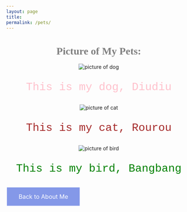 ```yaml
---
layout: page
title:  
permalink: /pets/
---
```

<html>
<head>
<body>
<center>
<h1 style="color: gray; font-family: serif" class="strong"> Picture of My Pets:</h1>
<img src="{{site.baseurl}}/images/diudiu.png" alt="picture of dog">
<p style="color: pink; font-family: courier new; font-size:30px">This is my dog, Diudiu</p>
<img src="{{site.baseurl}}/images/cat2.png" alt="picture of cat">
<p style="color: brown; font-family: courier new; font-size:30px" width="500px" height="509px">This is my cat, Rourou</p>
<img src="{{site.baseurl}}/images/bird.png" alt="picture of bird">
<p style="color: green; font-family: courier new; font-size:30px">This is my bird, Bangbang</p>
</center>
<style>
  .button {
        border: none;
        color: white;
        padding: 15px 32px;
        text-align: center;
        text-decoration: none;
        display: inline-block;
        font-size: 16px;
        margin: 4px 2px;
        cursor: pointer;
    }
    .button {background-color: rgb(132, 152, 232)}
    .button:hover {
        background-color: rgb(255,255,255)
        color: black;
    }
</style>
    <a href="http://127.0.0.1:4100/zoehe_2025/about/"
    button class="button">Back to About Me
    </a>